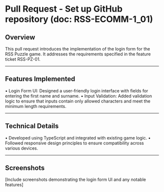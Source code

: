 
# Pull Request - Set up GitHub repository (doc: RSS-ECOMM-1_01)

## Overview

This pull request introduces the implementation of the login form for the RSS Puzzle game. It addresses the requirements specified in the feature ticket RSS-PZ-01.

---

## Features Implemented

• Login Form UI: Designed a user-friendly login interface with fields for entering the first name and surname.
• Input Validation: Added validation logic to ensure that inputs contain only allowed characters and meet the minimum length requirements.

---

## Technical Details

• Developed using TypeScript and integrated with existing game logic.
• Followed responsive design principles to ensure compatibility across various devices.

---

## Screenshots

[Include screenshots demonstrating the login form UI and any notable features]